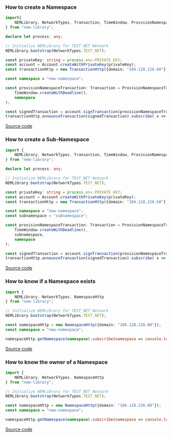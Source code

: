 ### How to create a Namespace

```typescript
import{
    NEMLibrary, NetworkTypes, Transaction, TimeWindow, ProvisionNamespaceTransaction, Account, TransactionHttp
} from "nem-library";

declare let process: any;

// Initialize NEMLibrary for TEST_NET Network
NEMLibrary.bootstrap(NetworkTypes.TEST_NET);

const privateKey: string = process.env.PRIVATE_KEY;
const account = Account.createWithPrivateKey(privateKey);
const transactionHttp = new TransactionHttp({domain: "104.128.226.60"});

const namespace = "new-namespace";

const provisionNamespaceTransaction: Transaction = ProvisionNamespaceTransaction.create(
    TimeWindow.createWithDeadline(),
    namespace
);

const signedTransaction = account.signTransaction(provisionNamespaceTransaction);
transactionHttp.announceTransaction(signedTransaction).subscribe( x => console.log(x));
```

[Source code](https://github.com/aleixmorgadas/nem-library-examples/blob/master/howto/namespace/How_to_create_a_Namespace.ts)

### How to create a Sub-Namespace

```typescript
import {
    NEMLibrary, NetworkTypes, Transaction, TimeWindow, ProvisionNamespaceTransaction, Account, TransactionHttp
} from "nem-library";

declare let process: any;

// Initialize NEMLibrary for TEST_NET Network
NEMLibrary.bootstrap(NetworkTypes.TEST_NET);

const privateKey: string = process.env.PRIVATE_KEY;
const account = Account.createWithPrivateKey(privateKey);
const transactionHttp = new TransactionHttp({domain: "104.128.226.60"});

const namespace = "new-namespace";
const subnamespace = "subnamespace";

const provisionNamespaceTransaction: Transaction = ProvisionNamespaceTransaction.create(
    TimeWindow.createWithDeadline(),
    subnamespace,
    namespace
);

const signedTransaction = account.signTransaction(provisionNamespaceTransaction);
transactionHttp.announceTransaction(signedTransaction).subscribe( x => console.log(x));

```

[Source code](https://github.com/aleixmorgadas/nem-library-examples/blob/master/howto/namespace/How_to_create_a_Sub_Namespace.ts)

### How to know if a Namespace exists

```typescript
import {
    NEMLibrary, NetworkTypes, NamespaceHttp
} from "nem-library";

// Initialize NEMLibrary for TEST_NET Network
NEMLibrary.bootstrap(NetworkTypes.TEST_NET);

const namespaceHttp = new NamespaceHttp({domain: "104.128.226.60"});
const namespace = "new-namespace";

namespaceHttp.getNamespace(namespace).subscribe(namespace => console.log(namespace));
```

[Source code](https://github.com/aleixmorgadas/nem-library-examples/blob/master/howto/namespace/How_to_know_if_a_Namespace_exists.ts)


### How to know the owner of a Namespace

```typescript
import {
    NEMLibrary, NetworkTypes, NamespaceHttp
} from "nem-library";

// Initialize NEMLibrary for TEST_NET Network
NEMLibrary.bootstrap(NetworkTypes.TEST_NET);

const namespaceHttp = new NamespaceHttp({domain: "104.128.226.60"});
const namespace = "new-namespace";

namespaceHttp.getNamespace(namespace).subscribe(namespace => console.log(namespace));

```

[Source code](https://github.com/aleixmorgadas/nem-library-examples/blob/master/howto/namespace/How_to_know_the_owner_of_a_Namespace.ts)
